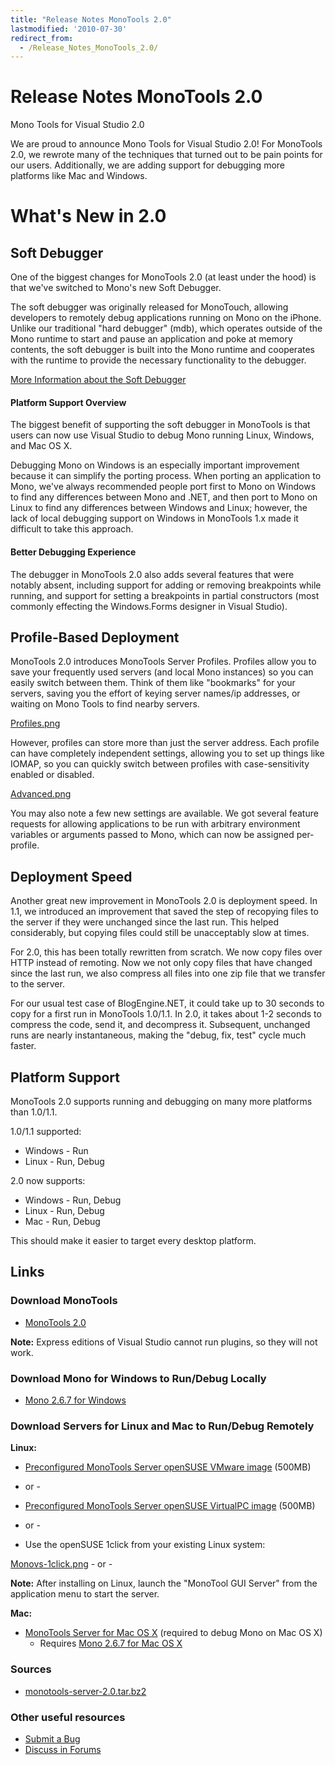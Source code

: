 ```yaml
---
title: "Release Notes MonoTools 2.0"
lastmodified: '2010-07-30'
redirect_from:
  - /Release_Notes_MonoTools_2.0/
---
```


Release Notes MonoTools 2.0
===========================

Mono Tools for Visual Studio 2.0

We are proud to announce Mono Tools for Visual Studio 2.0! For MonoTools 2.0, we rewrote many of the techniques that turned out to be pain points for our users. Additionally, we are adding support for debugging more platforms like Mac and Windows.

What's New in 2.0
=================

Soft Debugger
-------------

One of the biggest changes for MonoTools 2.0 (at least under the hood) is that we've switched to Mono's new Soft Debugger.

The soft debugger was originally released for MonoTouch, allowing developers to remotely debug applications running on Mono on the iPhone. Unlike our traditional "hard debugger" (mdb), which operates outside of the Mono runtime to start and pause an application and poke at memory contents, the soft debugger is built into the Mono runtime and cooperates with the runtime to provide the necessary functionality to the debugger.

[More Information about the Soft Debugger](/Soft_Debugger)

#### Platform Support Overview

The biggest benefit of supporting the soft debugger in MonoTools is that users can now use Visual Studio to debug Mono running Linux, Windows, and Mac OS X.

Debugging Mono on Windows is an especially important improvement because it can simplify the porting process. When porting an application to Mono, we've always recommended people port first to Mono on Windows to find any differences between Mono and .NET, and then port to Mono on Linux to find any differences between Windows and Linux; however, the lack of local debugging support on Windows in MonoTools 1.x made it difficult to take this approach.

#### Better Debugging Experience

The debugger in MonoTools 2.0 also adds several features that were notably absent, including support for adding or removing breakpoints while running, and support for setting a breakpoints in partial constructors (most commonly effecting the Windows.Forms designer in Visual Studio).

Profile-Based Deployment
------------------------

MonoTools 2.0 introduces MonoTools Server Profiles. Profiles allow you to save your frequently used servers (and local Mono instances) so you can easily switch between them. Think of them like "bookmarks" for your servers, saving you the effort of keying server names/ip addresses, or waiting on Mono Tools to find nearby servers.

[Profiles.png](/archived/images/4/4e/Profiles.png)

However, profiles can store more than just the server address. Each profile can have completely independent settings, allowing you to set up things like IOMAP, so you can quickly switch between profiles with case-sensitivity enabled or disabled.

[Advanced.png](/archived/images/f/f9/Advanced.png)

You may also note a few new settings are available. We got several feature requests for allowing applications to be run with arbitrary environment variables or arguments passed to Mono, which can now be assigned per-profile.

Deployment Speed
----------------

Another great new improvement in MonoTools 2.0 is deployment speed. In 1.1, we introduced an improvement that saved the step of recopying files to the server if they were unchanged since the last run. This helped considerably, but copying files could still be unacceptably slow at times.

For 2.0, this has been totally rewritten from scratch. We now copy files over HTTP instead of remoting. Now we not only copy files that have changed since the last run, we also compress all files into one zip file that we transfer to the server.

For our usual test case of BlogEngine.NET, it could take up to 30 seconds to copy for a first run in MonoTools 1.0/1.1. In 2.0, it takes about 1-2 seconds to compress the code, send it, and decompress it. Subsequent, unchanged runs are nearly instantaneous, making the "debug, fix, test" cycle much faster.

Platform Support
----------------

MonoTools 2.0 supports running and debugging on many more platforms than 1.0/1.1.

1.0/1.1 supported:

-   Windows - Run
-   Linux - Run, Debug

2.0 now supports:

-   Windows - Run, Debug
-   Linux - Run, Debug
-   Mac - Run, Debug

This should make it easier to target every desktop platform.

Links
-----

### Download MonoTools

-   [MonoTools 2.0](http://mono-tools.com/download/)

**Note:** Express editions of Visual Studio cannot run plugins, so they will not work.

### Download Mono for Windows to Run/Debug Locally

-   [Mono 2.6.7 for Windows](http://go-mono.com/monotools-download/latest/mono-windows.exe)

### Download Servers for Linux and Mac to Run/Debug Remotely

**Linux:**

-   [Preconfigured MonoTools Server openSUSE VMware image](http://go-mono.com/monotools-download/latest/MonoTools-vmx.zip) (500MB)

- or -

-   [Preconfigured MonoTools Server openSUSE VirtualPC image](http://go-mono.com/monotools-download/latest/MonoTools-vpc.zip) (500MB)

- or -

-   Use the openSUSE 1click from your existing Linux system:

[Monovs-1click.png](http://go-mono.com/monotools-download/monotools.ymp) - or -

**Note:** After installing on Linux, launch the "MonoTool GUI Server" from the application menu to start the server.

**Mac:**

-   [MonoTools Server for Mac OS X](http://go-mono.com/monotools-download/latest/monotools-server.dmg) (required to debug Mono on Mac OS X)
    -   Requires [Mono 2.6.7 for Mac OS X](http://go-mono.com/monotools-download/latest/MonoFramework-x86.dmg)

### Sources

-   [monotools-server-2.0.tar.bz2](http://go-mono.com/monotools-download/latest/monotools-server-2.0.tar.bz2)

### Other useful resources

-   [Submit a Bug](/Bugs)
-   [Discuss in Forums](http://forums.mono-tools.com/)
